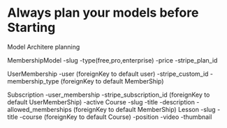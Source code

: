 # Always plan your models before Starting
Model Architere planning

MembershipModel
    -slug 
    -type(free,pro,enterprise)
    -price
    -stripe_plan_id


UserMembership
    -user (foreignKey to default user)
    -stripe_custom_id
    -membership_type (foreignKey to default MemberShip)

Subscription
    -user_membership
    -stripe_subscription_id (foreignKey to default UserMemberShip)
    -active
Course
    -slug
    -title
    -description
    -allowed_memberships (foreignKey to default MemberShip)
Lesson
    -slug 
    -title
    -course (foreignKey to default Course)
    -position
    -video
    -thumbnail

